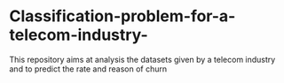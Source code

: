 # Classification-problem-for-a-telecom-industry-
This repository aims at analysis the datasets given by a telecom industry and to predict the rate and reason of churn 
